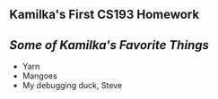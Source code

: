 ## Kamilka's First CS193 Homework

## ***Some of Kamilka's Favorite Things***
- Yarn
- Mangoes
- My debugging duck, Steve
